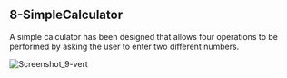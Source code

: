 ## 8-SimpleCalculator
A simple calculator has been designed that allows four operations to be performed by asking the user to enter two different numbers.

![Screenshot_9-vert](https://user-images.githubusercontent.com/57245919/129804227-00218ae1-4676-4893-b3dc-4f0323c7c28a.jpg)

